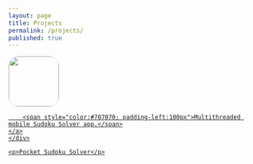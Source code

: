 ```yaml
---
layout: page
title: Projects
permalink: /projects/
published: true
---
```





<ul style="list-style:none; margin:0; padding:0">

  <li>
  	<div>
      <a href="https://itunes.apple.com/us/app/pocket-sudoku-solver/id991259276?mt=8">
      <img src="http://trentyou.github.io/images/SudokuSolverIcon.png" style=" height:100px; width:100px; border-radius:20px; border-style:solid; border-width:1px; border-color:#D8D8D8; vertical-align:middle">
      </a>
      <a href="https://itunes.apple.com/us/app/pocket-sudoku-solver/id991259276?mt=8">

    	<span style="color:#707070; padding-left:100px">Multithreaded mobile Sudoku Solver app.</span>
    </a>
    </div>
    
    <p>Pocket Sudoku Solver</p>
  </li>
</ul>